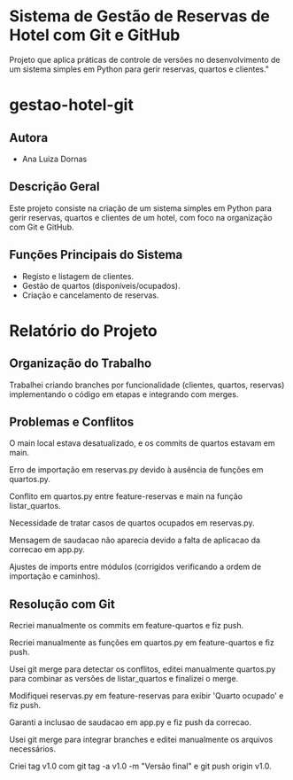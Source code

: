 # Sistema de Gestão de Reservas de Hotel com Git e GitHub
Projeto que aplica práticas de controle de versões no desenvolvimento de um sistema simples em Python para gerir reservas, quartos e clientes."
# gestao-hotel-git

## Autora
- Ana Luiza Dornas

## Descrição Geral
Este projeto consiste na criação de um sistema simples em Python para gerir reservas, quartos e clientes de um hotel, com foco na organização com Git e GitHub.

## Funções Principais do Sistema
- Registo e listagem de clientes.
- Gestão de quartos (disponíveis/ocupados).
- Criação e cancelamento de reservas.

# Relatório do Projeto

## Organização do Trabalho
Trabalhei criando branches por funcionalidade (clientes, quartos, reservas) implementando o código em etapas e integrando com merges.

## Problemas e Conflitos
O main local estava desatualizado, e os commits de quartos estavam em main.

Erro de importação em reservas.py devido à ausência de funções em quartos.py.

Conflito em quartos.py entre feature-reservas e main na função listar_quartos.

Necessidade de tratar casos de quartos ocupados em reservas.py.

Mensagem de saudacao não aparecia devido a falta de aplicacao da correcao em app.py.

Ajustes de imports entre módulos (corrigidos verificando a ordem de importação e caminhos).


## Resolução com Git
Recriei manualmente os commits em feature-quartos e fiz push.

Recriei manualmente as funções em quartos.py em feature-quartos e fiz push.

Usei git merge para detectar os conflitos, editei manualmente quartos.py para combinar as versões de listar_quartos e finalizei o merge.

Modifiquei reservas.py em feature-reservas para exibir 'Quarto ocupado' e fiz push.

Garanti a inclusao de saudacao em app.py e fiz push da correcao.

Usei git merge para integrar branches e editei manualmente os arquivos necessários.

Criei tag v1.0 com git tag -a v1.0 -m "Versão final" e git push origin v1.0.


